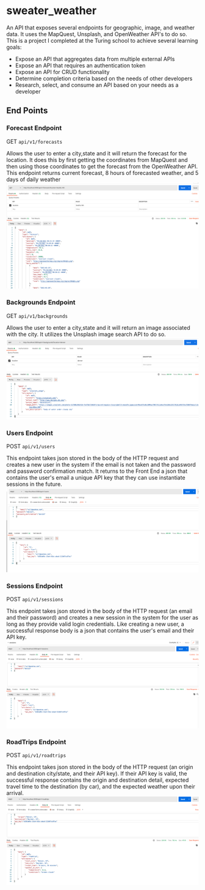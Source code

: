 # sweater_weather
An API that exposes several endpoints for geographic, image, and weather data. It uses the MapQuest, Unsplash, and OpenWeather API's to do so.  This is a project I completed at the Turing school to achieve several learning goals:
- Expose an API that aggregates data from multiple external APIs
- Expose an API that requires an authentication token
- Expose an API for CRUD functionality
- Determine completion criteria based on the needs of other developers
- Research, select, and consume an API based on your needs as a developer

## End Points

### Forecast Endpoint
GET `api/v1/forecasts`

Allows the user to enter a city,state and it will return the forecast for the location.  It does this by first getting the coordinates from MapQuest and then using those coordinates to get the forecast from the OpenWeather API.  This endpoint returns current forecast, 8 hours of forecasted weather, and 5 days of daily weather
![](app/read_me_data/forecast_endpoint.png "Forecast endpoint")

### Backgrounds Endpoint
GET `api/v1/backgrounds`

Allows the user to enter a city,state and it will return an image associated with the city.  It utilizes the Unsplash image search API to do so.  
![](app/read_me_data/backgrounds_endpoint.png "backgrounds endpoint")

### Users Endpoint
POST `api/v1/users`

This endpoint takes json stored in the body of the HTTP request and creates a new user in the system if the email is not taken and the password and password confirmation match.  It returns to the Front End a json that contains the user's email a unique API key that they can use instantiate sessions in the future.
![](app/read_me_data/users_endpoint.png "users endpoint")

### Sessions Endpoint
POST `api/v1/sessions`

This endpoint takes json stored in the body of the HTTP request (an email and their password) and creates a new session in the system for the user as long as they provide valid login credentials.  Like creating a new user, a successful response body is a json that contains the user's email and their API key.
![](app/read_me_data/sessions_endpoint.png "session endpoint")

### RoadTrips Endpoint
POST `api/v1/roadtrips`

This endpoint takes json stored in the body of the HTTP request (an origin and destination city/state, and their API key).  If their API key is valid, the successful response contains the origin and destination detail, expected travel time to the destination (by car), and the expected weather upon their arrival.
![](app/read_me_data/roadtrips_endpoint.png "roadtrips endpoint")




